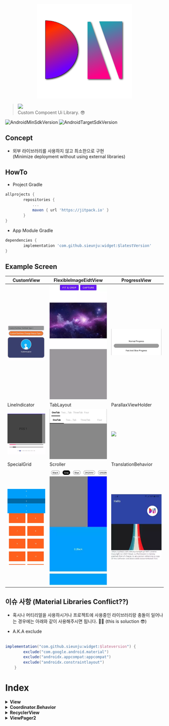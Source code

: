 <p align="center">
  <img src="https://raw.githubusercontent.com/sieunju/widget/develop/storage/widget_logo.png" alt="widgetLogo" width="300" />
</p>

> [![](https://jitpack.io/v/sieunju/widget.svg)](https://jitpack.io/#sieunju/widget)   
> Custom Compoent Ui Library. 😎

![AndroidMinSdkVersion](https://img.shields.io/badge/minSdkVersion-21-green.svg) ![AndroidTargetSdkVersion](https://img.shields.io/badge/targetSdkVersion-30-brightgreen.svg)

## Concept

- 외부 라이브러리를 사용하지 않고 최소한으로 구현   
(Minimize deployment without using external libraries)

## HowTo

- Project Gradle

```groovy
allprojects {
	    repositories {
		    ...
		    maven { url 'https://jitpack.io' }
	    }
}
```

- App Module Gradle

```groovy
dependencies {
    	implementation 'com.github.sieunju:widget:$latestVersion'
}
```
## Example Screen
|CustomView|FlexibleImageEidtView|ProgressView|
|---|---|---|
|![](https://raw.githubusercontent.com/sieunju/widget/develop/storage/example_view.webp)|![](https://raw.githubusercontent.com/sieunju/widget/develop/storage/example_flexible.webp)|![](https://raw.githubusercontent.com/sieunju/widget/develop/storage/example_progress.webp)
|LineIndicator|TabLayout|ParallaxViewHolder|
|![](https://raw.githubusercontent.com/sieunju/widget/develop/storage/example_viewpager.webp)|![](https://raw.githubusercontent.com/sieunju/widget/develop/storage/example_tab_layout.webp)|![](https://raw.githubusercontent.com/sieunju/widget/develop/storage/example_parallax.webp)|
|SpecialGrid|Scroller|TranslationBehavior|
|![](https://raw.githubusercontent.com/sieunju/widget/develop/storage/example_special_grid_decoration.webp)|![](https://raw.githubusercontent.com/sieunju/widget/develop/storage/example_recyclerview_scroller.webp)|![](https://raw.githubusercontent.com/sieunju/widget/develop/storage/example_translation_behavior.webp)|


## 이슈 사항 (Material Libraries Conflict??)
- 혹시나 머티리얼을 사용하시거나 프로젝트에 사용중인 라이브러리랑 충돌이 일어나는 경우에는 아래와 같이 사용해주시면 됩니다. 🙇‍♂️
(this is soluction 😎)

- A.K.A exclude
```groovy

implementation("com.github.sieunju:widget:$lateversion") {
        exclude("com.google.android.material")
        exclude("androidx.appcompat:appcompat")
        exclude("androidx.constraintlayout")
    }
```

# Index

<details>
<summary><strong>View</strong></summary>

- [ProgressView](https://github.com/sieunju/widget/wiki/ProgressView)
- [CustomLayout](https://github.com/sieunju/widget/wiki/CustomLayout)
- [CustomTextView](https://github.com/sieunju/widget/wiki/CustomTextView)
- [FlexibleImageView](https://github.com/sieunju/widget/wiki/FlexibleImageView)
- [LinePagerTabLayout](https://github.com/sieunju/widget/wiki/LinePagerTabLayout)

</details>

<details>

<summary><strong>Coordinator.Behavior</strong></summary>

- [TranslationBehavior](https://github.com/sieunju/widget/wiki/TranslationBehavior)

</details>

<details>

<summary><strong>RecyclerView</strong></summary>

- [ParallaxView](https://github.com/sieunju/widget/wiki/ParallaxView)
- [CustomLinearScroller](https://github.com/sieunju/widget/wiki/CustomLinearScroller)

</details>

<details>

<summary><strong>ViewPager2</strong></summary>

- [LineIndicator](https://github.com/sieunju/widget/wiki/LineIndicator)
- [AutoScrollMediator](https://github.com/sieunju/widget/wiki/AutoScrollMediator)

</details>
